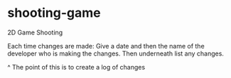 # shooting-game
2D Game Shooting

Each time changes are made:
Give a date and then the name of the developer who is making the changes.
Then underneath list any changes.

^ The point of this is to create a log of changes
